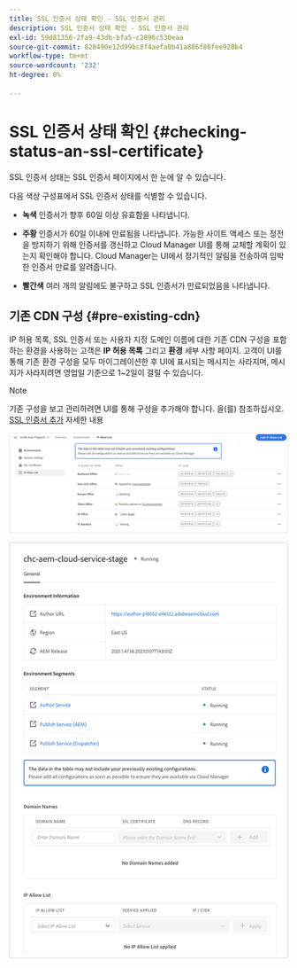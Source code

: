 ```yaml
---
title: SSL 인증서 상태 확인 - SSL 인증서 관리
description: SSL 인증서 상태 확인 - SSL 인증서 관리
exl-id: 59d81356-2fa9-43db-bfa5-c2896c530eaa
source-git-commit: 828490e12d99bc8f4aefa0b41a886f86fee920b4
workflow-type: tm+mt
source-wordcount: '232'
ht-degree: 0%

---
```


# SSL 인증서 상태 확인 {#checking-status-an-ssl-certificate}

SSL 인증서 상태는 SSL 인증서 페이지에서 한 눈에 알 수 있습니다.

다음 색상 구성표에서 SSL 인증서 상태를 식별할 수 있습니다.

* **녹색**
인증서가 향후 60일 이상 유효함을 나타냅니다.

* **주황**
인증서가 60일 이내에 만료됨을 나타냅니다. 가능한 사이트 액세스 또는 정전을 방지하기 위해 인증서를 갱신하고 Cloud Manager UI를 통해 교체할 계획이 있는지 확인해야 합니다. Cloud Manager는 UI에서 정기적인 알림을 전송하여 임박한 인증서 만료를 알려줍니다.

* **빨간색**
여러 개의 알림에도 불구하고 SSL 인증서가 만료되었음을 나타냅니다.

## 기존 CDN 구성 {#pre-existing-cdn}

IP 허용 목록, SSL 인증서 또는 사용자 지정 도메인 이름에 대한 기존 CDN 구성을 포함하는 환경을 사용하는 고객은 **IP 허용 목록** 그리고 **환경** 세부 사항 페이지. 고객이 UI를 통해 기존 환경 구성을 모두 마이그레이션한 후 UI에 표시되는 메시지는 사라지며, 메시지가 사라지려면 영업일 기준으로 1~2일이 걸릴 수 있습니다.

>[!NOTE]
>기존 구성을 보고 관리하려면 UI를 통해 구성을 추가해야 합니다. 을(를) 참조하십시오. [SSL 인증서 추가](/help/implementing/cloud-manager/managing-ssl-certifications/add-ssl-certificate.md) 자세한 내용

![](/help/implementing/cloud-manager/assets/ip-allow-list-message1.png)

![](/help/implementing/cloud-manager/assets/ip-allow-list-message2.png)
